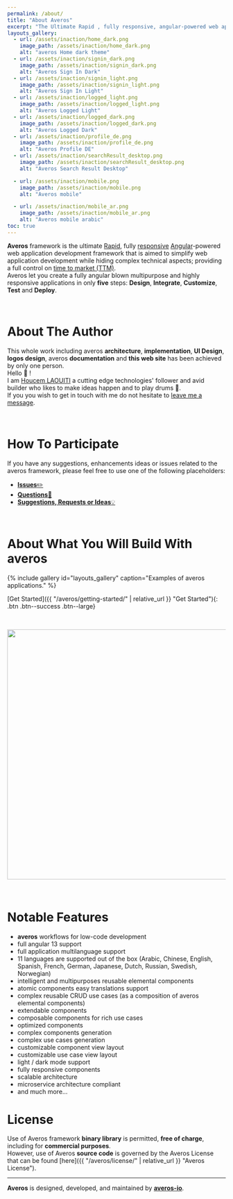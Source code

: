 ```yaml
---
permalink: /about/
title: "About Averos"
excerpt: "The Ultimate Rapid , fully responsive, angular-powered web application development framework"
layouts_gallery:
  - url: /assets/inaction/home_dark.png
    image_path: /assets/inaction/home_dark.png
    alt: "averos Home dark theme"
  - url: /assets/inaction/signin_dark.png
    image_path: /assets/inaction/signin_dark.png
    alt: "Averos Sign In Dark"
  - url: /assets/inaction/signin_light.png
    image_path: /assets/inaction/signin_light.png
    alt: "Averos Sign In Light"
  - url: /assets/inaction/logged_light.png
    image_path: /assets/inaction/logged_light.png
    alt: "Averos Logged Light"
  - url: /assets/inaction/logged_dark.png
    image_path: /assets/inaction/logged_dark.png
    alt: "Averos Logged Dark"
  - url: /assets/inaction/profile_de.png
    image_path: /assets/inaction/profile_de.png
    alt: "Averos Profile DE"
  - url: /assets/inaction/searchResult_desktop.png
    image_path: /assets/inaction/searchResult_desktop.png
    alt: "Averos Search Result Desktop"

  - url: /assets/inaction/mobile.png
    image_path: /assets/inaction/mobile.png
    alt: "Averos mobile"

  - url: /assets/inaction/mobile_ar.png
    image_path: /assets/inaction/mobile_ar.png
    alt: "Averos mobile arabic"
toc: true
---
```


<!-- <p align="center">
  <img width="400" height="350" src="{{ site.baseurl }}/assets/logo/averos.svg">
</p> -->

<div style="width: 22em;" align="center">
      <div id="averos-anim"></div>
</div> 


**Averos** framework is the ultimate [Rapid](https://en.wikipedia.org/wiki/Rapid_application_development "Rapid"), fully [responsive](https://en.wikipedia.org/wiki/Responsive_web_design "Responsive") [Angular](https://angular.io/ "Angular")-powered web application development framework that is aimed to simplify web application development while hiding complex technical aspects; providing a full control on [time to market (TTM)](https://en.wikipedia.org/wiki/Time_to_market "TTM"). <br/> 
Averos let you create a fully angular blown multipurpose and highly responsive applications in only **five** steps: **Design**, **Integrate**, **Customize**, **Test** and **Deploy**. <br/>

<br/>

# About The Author

This whole work including averos **architecture**, **implementation**, **UI Design**, **logos design**, averos **documentation** and **this web site** has been achieved by only one person. <br/>
Hello 🤝 ! <br/>
I am [Houcem LAOUITI](mailto:averos.tech@gmail.com) a cutting edge technologies' follower and avid builder who likes to make ideas happen and to play drums 🥁.<br/>
If you you wish to get in touch with me do not hesitate to [leave me a message](mailto:averos.tech@gmail.com). <br/>

<br/>

# How To Participate

If you have any suggestions, enhancements ideas or issues related to the averos framework, please feel free to use one of the following placeholders:
- [**Issues**✏️](https://github.com/averos-io/averos-io-starter/issues "averos-io-starter github issues placeholder")  
- [**Questions**🙋](https://github.com/averos-io/averos-io-starter/discussions/5 "Questions")
- [**Suggestions, Requests or Ideas**💡](https://github.com/averos-io/averos-io-starter/discussions/7 "Suggestions, Requests, New Ideas")

<br/>

# About What You Will Build With **averos**

{% include gallery id="layouts_gallery" caption="Examples of averos applications." %}


  [Get Started]({{ "/averos/getting-started/" | relative_url }} "Get Started"){: .btn .btn--success .btn--large}

<br/> 

<p align="center">
<img width="1024" height="576" src="{{ site.baseurl }}/assets/inaction/averos.gif">
</p>
<br/> 



# Notable Features

- **averos** workflows for low-code development
- full angular 13 support
- full application multilanguage support
- 11 languages are supported out of the box (Arabic, Chinese, English, Spanish, French, German, Japanese, Dutch, Russian, Swedish, Norwegian) 
- intelligent and multipurposes reusable elemental components
- atomic components easy translations support
- complex reusable CRUD use cases (as a composition of averos elemental components) 
- extendable components
- composable components for rich use cases
- optimized components
- complex components generation
- complex use cases generation
- customizable component view layout
- customizable use case view layout
- light / dark mode support
- fully responsive components
- scalable architecture
- microservice architecture compliant
- and much more...

# License

Use of Averos framework **binary library** is permitted, **free of charge**, including for **commercial purposes**.<br/>
However, use of Averos **source code** is governed by the Averos License that can be found [here]({{ "/averos/license/" | relative_url }} "Averos License"). 

---

**Averos**  is designed, developed, and maintained by [**averos-io**](https://github.com/averos-io "averos-io").
